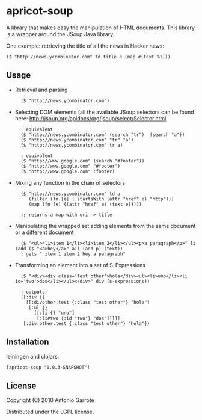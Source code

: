 # apricot-soup

A library that makes easy the manipulation of HTML documents.
This library is a wrapper around the JSoup Java library.

One example: retrieving the title of all the news in Hacker news:

    ($ "http://news.ycombinator.com" td.title a (map #(text %1)))


## Usage

- Retrieval and parsing

        ($ "http://news.ycombinator.com")

- Selecting DOM elements
  (all the available JSoup selectors can be found here:
  http://jsoup.org/apidocs/org/jsoup/select/Selector.html

        ; equivalent
        ($ "http://news.ycombinator.com" (search "tr")  (search "a"))
        ($ "http://news.ycombinator.com" "tr" "a")
        ($ "http://news.ycombinator.com" tr a)
         
        ; equivalent
        ($ "http://www.google.com" (search "#footer"))
        ($ "http://www.google.com" "#footer")
        ($ "http://www.google.com" :footer)

- Mixing any function in the chain of selectors

        ($ "http://news.ycombinator.com" td a
           (filter (fn [e] (.startsWith (attr "href" e) "http")))
           (map (fn [e] {(attr "href" e) (text e)})))
     
        ;; returns a map with uri -> title

- Manipulating the wrapped set adding elements from the same document
  or a different document

        ($ "<ul><li>item 1</li><li>item 2</li></ul><p>a paragraph</p>" li (add ($ "<a>hey</a>" a)) (add p) (text))
        ; gets " item 1 item 2 hey a paragraph"

- Transforming an element into a set of S-Expressions

        ($ "<div><div class='test other'>hola</div><ul><li>uno</li><li id='two'>dos</li></ul></div>" div (s-expressions))
         
        ; outputs
        ([:div {}
          [[:divother.test {:class "test other"} "hola"]
           [:ul {}
             [[:li {} "uno"]
              [:li#two {:id "two"} "dos"]]]]]
         [:div.other.test {:class "test other"} "hola"])

## Installation

leiningen and clojars:

    [apricot-soup "0.0.3-SNAPSHOT"]

## License

Copyright (C) 2010 Antonio Garrote

Distributed under the LGPL license.
